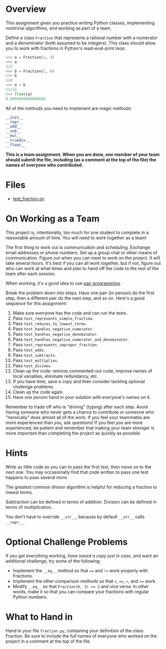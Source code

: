 # Overview
This assignment gives you practice writing Python classes, implementing nontrivial algorithms, and working as part of a team.

Define a class `Fraction` that represents a rational number with a numerator and a denominator (both assumed to be integers). This class should allow you to work with fractions in Python's read-eval-print loop:

```python
>>> a = Fraction(2, 3)
>>> a
2/3
>>> b = Fraction(2, 8)
>>> b
1/4
>>> a + b
11/12
>>> float(a)
0.6666666666666666
```

All of the methods you need to implement are magic methods:

```python
__init__
__repr__
__add__
__sub__
__mul__
__truediv__
__float__
```

**This is a team assignment. When you are done, *one* member of your team should submit the file, including (as a comment at the top of the file) the names of everyone who contributed.**

# Files
* [test_fraction.py](../test/test_fraction.py)

# On Working as a Team
This project is, intentionally, too much for one student to complete in a reasonable amount of time. You will need to work together as a team!

The first thing to work out is communication and scheduling. Exchange email addresses or phone numbers. Set up a group chat or other means of communication. Figure out when you can meet to work on the project. It will take several hours. It's best if you can all work together, but if not, figure out who can work at what times and plan to hand off the code to the rest of the team after each session.

When working, it's a good idea to use [pair programming](https://www.youtube.com/watch?v=rG_U12uqRhE).

Break the problem down into steps. Have one pair (or person) do the first step, then a different pair do the next step, and so on. Here's a good sequence for this assignment:

1. Make sure everyone has the code and can run the tests.
1. Pass `test_represents_simple_fraction`.
1. Pass `test_reduces_to_lowest_terms`.
1. Pass `test_handles_negative_numerator`.
1. Pass `test_handles_negative_denominator`.
1. Pass `test_handles_negative_numerator_and_denominator`.
1. Pass `test_represents_improper_fraction`.
1. Pass `test_adds`.
1. Pass `test_subtracts`.
1. Pass `test_multiplies`.
1. Pass `test_divides`.
1. Clean up the code: remove commented-out code, improve names of local variables, eliminate redundancy, etc.
1. If you have time, save a copy and then consider tackling optional challenge problems.
1. Clean up the code again.
1. Have *one person* hand in your solution with everyone's names on it.

Remember to trade off who is "driving" (typing) after each step. Avoid having someone who never gets a chance to contribute or someone who "heroically" does almost all of the work. If you feel your teammates are more experienced than you, ask questions! If you feel you are more experienced, be patient and remember that making your team stronger is more important than completing the project as quickly as possible.

# Hints
Write as little code as you can to pass the first test, then move on to the next one. You may occasionally find that code written to pass one test happens to pass several more.

The greatest common divisor algorithm is helpful for reducing a fraction to lowest terms.

Subtraction can be defined in terms of addition. Division can be defined in terms of multiplication.

You don't have to override `__str__`, because by default `__str__` calls `__repr__`.

# Optional Challenge Problems
If you get everything working, *have saved a copy just in case*, and want an additional challenge, try some of the following:

* Implement the `__eq__` method so that `==` and `!=` work properly with Fractions.
* Implement the other comparison methods so that `<`, `<=`, `>`, and `>=` work.
* Modify `__eq__` so that `Fraction(6, 3) == 2` and vice versa. In other words, make it so that you can compare your fractions with regular Python numbers.

# What to Hand in
Hand in your file `fraction.py`, containing your definition of the class Fraction. Be sure to include the full names of everyone who worked on the project in a comment at the top of the file.